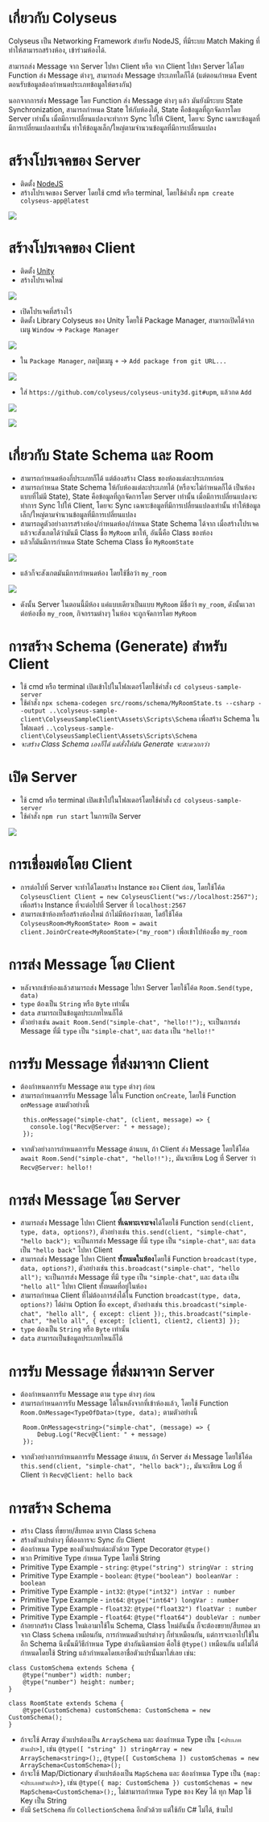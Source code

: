 # เกี่ยวกับ Colyseus
Colyseus เป็น Networking Framework สำหรับ NodeJS, ที่มีระบบ Match Making ที่ทำให้สามารถสร้างห้อง, เข้าร่วมห้องได้. 

สามารถส่ง Message จาก Server ไปหา Client หรือ จาก Client ไปหา Server ได้โดย Function ส่ง Message ต่างๆ, สามารถส่ง Message ประเภทใดก็ได้ (แต่ตอนกำหนด Event ตอนรับข้อมูลต้องกำหนดประเภทข้อมูลให้ตรงกัน)

นอกจากการส่ง Message โดย Function ส่ง Message ต่างๆ แล้ว มันยังมีระบบ State Synchronization, สามารถกำหนด State ให้กับห้องได้, State คือข้อมูลที่ถูกจัดการโดย Server เท่านั้น เมื่อมีการเปลี่ยนแปลงจะทำการ Sync ไปให้ Client, โดยจะ Sync เฉพาะข้อมูลที่มีการเปลี่ยนแปลงเท่านั้น ทำให้ข้อมูลเล็ก/ใหญ่ตามจำนวนข้อมูลที่มีการเปลี่ยนแปลง

# สร้างโปรเจคของ Server
- ติดตั้ง [NodeJS](https://nodejs.org/)
- สร้างโปรเจคของ Server โดยใช้ cmd หรือ terminal, โดยใช้คำสั่ง `npm create colyseus-app@latest`

![](screenshots/1.png)

# สร้างโปรเจคของ Client
- ติดตั้ง [Unity](https://unity.com/)
- สร้างโปรเจคใหม่

![](screenshots/2.png)

- เปิดโปรเจคที่สร้างไว้
- ติดตั้ง Library Colyseus ของ Unity โดยใช้ Package Manager, สามารถเปิดได้จากเมนู `Window` -> `Package Manager`

![](screenshots/3.png)

- ใน `Package Manager`, กดปุ่มเมนู `+` -> `Add package from git URL...`

![](screenshots/4.png)

- ใส่ `https://github.com/colyseus/colyseus-unity3d.git#upm`, แล้วกด `Add`

![](screenshots/5.png)

![](screenshots/6.png)

# เกี่ยวกับ State Schema และ Room
- สามารถกำหนดห้องกี่ประเภทก็ได้ แต่ต้องสร้าง Class ของห้องแต่ละประเภทก่อน
- สามารถกำหนด State Schema ให้กับห้องแต่ละประเภทได้ (หรือจะไม่กำหนดก็ได้ เป็นห้องแบบที่ไม่มี State), State คือข้อมูลที่ถูกจัดการโดย Server เท่านั้น เมื่อมีการเปลี่ยนแปลงจะทำการ Sync ไปให้ Client, โดยจะ Sync เฉพาะข้อมูลที่มีการเปลี่ยนแปลงเท่านั้น ทำให้ข้อมูลเล็ก/ใหญ่ตามจำนวนข้อมูลที่มีการเปลี่ยนแปลง
- สามารถดูตัวอย่างการสร้างห้อง/กำหนดห้อง/กำหนด State Schema ได้จาก เมื่อสร้างโปรเจคแล้วจะสังเกตได้ว่ามันมี Class ชื่อ `MyRoom` มาให้, อันนี้คือ Class ของห้อง
- แล้วก็มันมีการกำหนด State Schema Class ชื่อ `MyRoomState`

![](screenshots/7.png)

- แล้วก็จะสังเกตมันมีการกำหนดห้อง โดยใช้ชื่อว่า `my_room`

![](screenshots/8.png)

- ดังนั้น Server ในตอนนี้มีห้อง แค่แบบเดียวเป็นแบบ `MyRoom` มีชื่อว่า `my_room`, ดังนั้นเวลาต่อห้องชื่อ `my_room`, กิจกรรมต่างๆ ในห้อง จะถูกจัดการโดย `MyRoom`

# การสร้าง Schema (Generate) สำหรับ Client

- ใช้ cmd หรือ terminal เปิดเข้าไปในโฟลเดอร์โดยใช้คำสั่ง `cd colyseus-sample-server`
- ใช้คำสั่ง `npx schema-codegen src/rooms/schema/MyRoomState.ts --csharp --output ..\colyseus-sample-client\ColyseusSampleClient\Assets\Scripts\Schema` เพื่อสร้าง Schema ในโฟลเดอร์ `..\colyseus-sample-client\ColyseusSampleClient\Assets\Scripts\Schema`
- *จะสร้าง Class Schema เองก็ได้ แต่สั่งให้มัน Generate จะสะดวกกว่า*

# เปิด Server

- ใช้ cmd หรือ terminal เปิดเข้าไปในโฟลเดอร์โดยใช้คำสั่ง `cd colyseus-sample-server`
- ใช้คำสั่ง `npm run start` ในการเปิด Server

![](screenshots/9.png)

# การเชื่อมต่อโดย Client

- การต่อไปที่ Server จะทำได้โดยสร้าง Instance ของ Client ก่อน, โดยใช้โค้ด `ColyseusClient Client = new ColyseusClient("ws://localhost:2567");` เพื่อสร้าง Instance ที่จะต่อไปที่ Server ที่ `localhost:2567`
- สามารถเข้าห้องหรือสร้างห้องใหม่ ถ้าไม่มีห้องว่างเลย, โดย้ใช้โค้ด `ColyseusRoom<MyRoomState> Room = await client.JoinOrCreate<MyRoomState>("my_room")` เพื่อเข้าไปห้องชื่อ `my_room`

# การส่ง Message โดย Client

- หลังจากเข้าห้องแล้วสามารถส่ง Message ไปหา Server โดยใช้โค้ด `Room.Send(type, data)`
- `type` ต้องเป็น `String` หรือ `Byte` เท่านั้น
- `data` สามารถเป็นข้อมูลประเภทไหนก็ได้
- ตัวอย่างเช่น `await Room.Send("simple-chat", "hello!!");`, จะเป็นการส่ง Message ที่มี `type` เป็น `"simple-chat"`, และ `data` เป็น `"hello!!"`

# การรับ Message ที่ส่งมาจาก Client

- ต้องกำหนดการรับ Message ตาม `type` ต่างๆ ก่อน
- สามารถกำหนดการรับ Message ได้ใน Function `onCreate`, โดยใช้ Function `onMessage` ตามตัวอย่างนี้

```
    this.onMessage("simple-chat", (client, message) => {
      console.log("Recv@Server: " + message);
    });
```

- จากตัวอย่างการกำหนดการรับ Message ด้านบน, ถ้า Client ส่ง Message โดยใช้โค้ด `await Room.Send("simple-chat", "hello!!");`, มันจะเขียน Log ที่ Server ว่า `Recv@Server: hello!!`

# การส่ง Message โดย Server

- สามารถส่ง Message ไปหา Client **ที่เฉพาะเจาะจง**ได้โดยใช้ Function `send(client, type, data, options?)`, ตัวอย่างเช่น `this.send(client, "simple-chat", "hello back");` จะเป็นการส่ง Message ที่มี `type` เป็น `"simple-chat"`, และ `data` เป็น `"hello back"` ไปหา Client
- สามารถส่ง Message ไปหา Client **ทั้งหมดในห้อง**โดยใช้ Function `broadcast(type, data, options?)`, ตัวอย่างเช่น `this.broadcast("simple-chat", "hello all");` จะเป็นการส่ง Message ที่มี `type` เป็น `"simple-chat"`, และ `data` เป็น `"hello all"` ไปหา Client ทั้งหมดที่อยู่ในห้อง
- สามารถกำหนด Client ที่ไม่ต้องการส่งได้ใน Function `broadcast(type, data, options?)` ได้ผ่าน Option ชื่อ `except`, ตัวอย่างเช่น `this.broadcast("simple-chat", "hello all", { except: client });`, `this.broadcast("simple-chat", "hello all", { except: [client1, client2, client3] });`
- `type` ต้องเป็น `String` หรือ `Byte` เท่านั้น
- `data` สามารถเป็นข้อมูลประเภทไหนก็ได้

# การรับ Message ที่ส่งมาจาก Server

- ต้องกำหนดการรับ Message ตาม `type` ต่างๆ ก่อน
- สามารถกำหนดการรับ Message ได้ในหลังจากที่เข้าห้องแล้ว, โดยใช้ Function `Room.OnMessage<TypeOfData>(type, data);` ตามตัวอย่างนี้

```
    Room.OnMessage<string>("simple-chat", (message) => {
        Debug.Log("Recv@Client: " + message)
    });
```

- จากตัวอย่างการกำหนดการรับ Message ด้านบน, ถ้า Server ส่ง Message โดยใช้โค้ด `this.send(client, "simple-chat", "hello back");`, มันจะเขียน Log ที่ Client ว่า `Recv@Client: hello back`

# การสร้าง Schema

- สร้าง Class ที่ขยาย/สืบทอด มาจาก Class `Schema`
- สร้างตัวแปรต่างๆ ที่ต้องการจะ Sync กับ Client
- ต้องกำหนด Type ของตัวแปรแต่ละตัวด้วย Type Decorator `@type()`
- พวก Primitive Type กำหนด Type โดยใช้ String
- Primitive Type Example - `string`: `@type("string") stringVar : string`
- Primitive Type Example - `boolean`: `@type("boolean") booleanVar : boolean`
- Primitive Type Example - `int32`: `@type("int32") intVar : number`
- Primitive Type Example - `int64`: `@type("int64") longVar : number`
- Primitive Type Example - `float32`: `@type("float32") floatVar : number`
- Primitive Type Example - `float64`: `@type("float64") doubleVar : number`
- ถ้าอยากสร้าง Class ใหม่เอามาใช้ใน Schema, Class ใหม่อันนั้น ก็จะต้องขยาย/สืบทอด มาจาก Class `Schema` เหมือนกัน, การกำหนดตัวแปรต่างๆ ก็ทำเหมือนกัน, แต่การจะเอาไปใช้ในอีก Schema นึงนั้นมีวิธีกำหนด Type ต่างกันนิดหน่อย คือใช้ `@type()` เหมือนกัน แต่ไม่ได้กำหนดโดยใช้ String แล้วกำหนดโดยเอาชื่อตัวแปรนั้นมาใส่เลย เช่น:
```
class CustomSchema extends Schema {
    @type("number") width: number;
    @type("number") height: number;
}

class RoomState extends Schema {
    @type(CustomSchema) customSchema: CustomSchema = new CustomSchema();
}
```
- ถ้าจะใช้ Array ตัวแปรต้องเป็น `ArraySchema` และ ต้องกำหนด Type เป็น `[<ประเภทตัวแปร>]`, เช่น `@type([ "string" ]) stringArray = new ArraySchema<string>();`, `@type([ CustomSchema ]) customSchemas = new ArraySchema<CustomSchema>();`
- ถ้าจะใช้ Map/Dictionary ตัวแปรต้องเป็น `MapSchema` และ ต้องกำหนด Type เป็น `{map:<ประเภทตัวแปร>}`, เช่น `@type({ map: CustomSchema }) customSchemas = new MapSchema<CustomSchema>();`, ไม่สามารถกำหนด Type ของ Key ได้ ทุก Map ใช้ Key เป็น String
- ยังมี `SetSchema` กับ `CollectionSchema` อีกตัวด้วย แต่ใช้กับ C# ไม่ได้, ข้ามไป